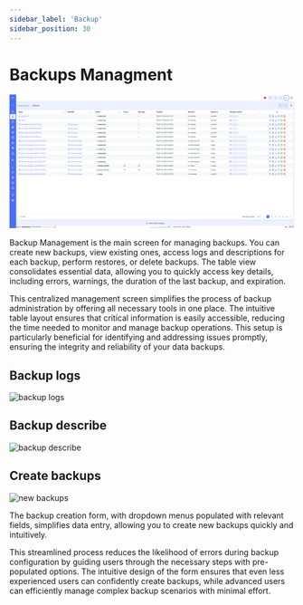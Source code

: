 ```yaml
---
sidebar_label: 'Backup'
sidebar_position: 30
---
```


# Backups Managment

![backups](./../../assets/screenshots/03_backups.png)

Backup Management is the main screen for managing backups. You can create new backups, view existing ones, access logs and descriptions for each backup, perform restores, or delete backups. The table view consolidates essential data, allowing you to quickly access key details, including errors, warnings, the duration of the last backup, and expiration.

This centralized management screen simplifies the process of backup administration by offering all necessary tools in one place. The intuitive table layout ensures that critical information is easily accessible, reducing the time needed to monitor and manage backup operations. This setup is particularly beneficial for identifying and addressing issues promptly, ensuring the integrity and reliability of your data backups.

## Backup logs

![backup logs](./../../assets/screenshots/13_backup_logs.png)

## Backup describe

![backup describe](./../../assets/screenshots/12_backup_describe.png)

## Create backups

![new backups](./../../assets/screenshots/04_create_backup.png)

The backup creation form, with dropdown menus populated with relevant fields, simplifies data entry, allowing you to create new backups quickly and intuitively.

This streamlined process reduces the likelihood of errors during backup configuration by guiding users through the necessary steps with pre-populated options. The intuitive design of the form ensures that even less experienced users can confidently create backups, while advanced users can efficiently manage complex backup scenarios with minimal effort.
